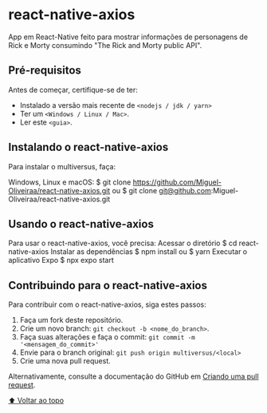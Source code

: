 # react-native-axios
App em React-Native feito para mostrar informações de personagens de Rick e Morty consumindo "The Rick and Morty public API".

## Pré-requisitos

Antes de começar, certifique-se de ter:
* Instalado a versão mais recente de `<nodejs / jdk / yarn>`
* Ter um `<Windows / Linux / Mac>`.
* Ler este `<guia>`.

## Instalando o react-native-axios

Para instalar o multiversus, faça:

Windows, Linux e macOS:
$ git clone https://github.com/Miguel-Oliveiraa/react-native-axios.git
ou
$ git clone git@github.com:Miguel-Oliveiraa/react-native-axios.git

## Usando o react-native-axios

Para usar o react-native-axios, você precisa:
Acessar o diretório
$ cd react-native-axios
Instalar as dependências
$ npm install
ou
$ yarn
Executar o aplicativo Expo
$ npx expo start

## Contribuindo para o react-native-axios

Para contribuir com o react-native-axios, siga estes passos:

1. Faça um fork deste repositório.
2. Crie um novo branch: `git checkout -b <nome_do_branch>`.
3. Faça suas alterações e faça o commit: `git commit -m '<mensagem_do_commit>'`
4. Envie para o branch original: `git push origin multiversus/<local>`
5. Crie uma nova pull request.

Alternativamente, consulte a documentação do GitHub em [Criando uma pull request](https://help.github.com/en/github/collaborating-with-issues-and-pull-requests/creating-a-pull-request).

[⬆ Voltar ao topo](#multiversus)
